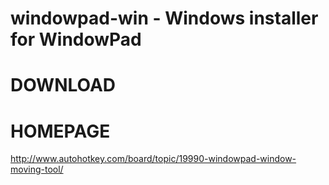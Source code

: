 # windowpad-win - Windows installer for WindowPad

# DOWNLOAD



# HOMEPAGE

http://www.autohotkey.com/board/topic/19990-windowpad-window-moving-tool/
